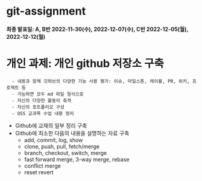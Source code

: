 # git-assignment
#### 최종 발표일: A, B반 2022-11-30(수), 2022-12-07(수), C반 2022-12-05(월), 2022-12-12(월)

개인 과제: 개인 github 저장소 구축
=
	  - 내용과 함께 깃허브의 다양한 기능 사용 평가: 이슈, 마일스톤, 레이블, PR, 위키, 프로젝트 등 
	  - 가능하면 모두 md 파일 형식으로 
	  - 자신의 다양한 활동이 축적 
	  - 자신의 포트폴리오 구성
	  - OSS 교과목 수업 내용 정리

- Github에 교재의 일부 정리 구축
- Github에 최소한 다음의 내용을 설명하는 자료 구축
	- add, commit, log, show
    - clone, push, pull, fetch/merge
    - branch, checkout, switch, merge
    - fast forward merge, 3-way merge, rebase
    - conflict merge
    - reset revert
